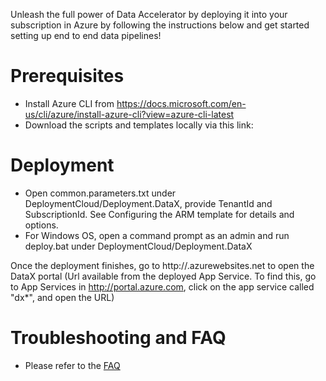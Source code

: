 Unleash the full power of Data Accelerator by deploying it into your subscription in Azure by following the instructions below and get started setting up end to end data pipelines! 

# Prerequisites
 - Install Azure CLI from https://docs.microsoft.com/en-us/cli/azure/install-azure-cli?view=azure-cli-latest
 - Download the scripts and templates locally via this link: 

# Deployment
 - Open common.parameters.txt under DeploymentCloud/Deployment.DataX, provide TenantId and SubscriptionId.  See Configuring the ARM template for details and options.
 - For Windows OS, open a command prompt as an admin and run deploy.bat under DeploymentCloud/Deployment.DataX

Once the deployment finishes, go to http://<name>.azurewebsites.net to open the DataX portal (Url available from the deployed App Service. To find this, go to App Services in http://portal.azure.com, click on the app service called "dx*", and open the URL)
   
# Troubleshooting and FAQ
 - Please refer to the [FAQ](FAQ)
	
